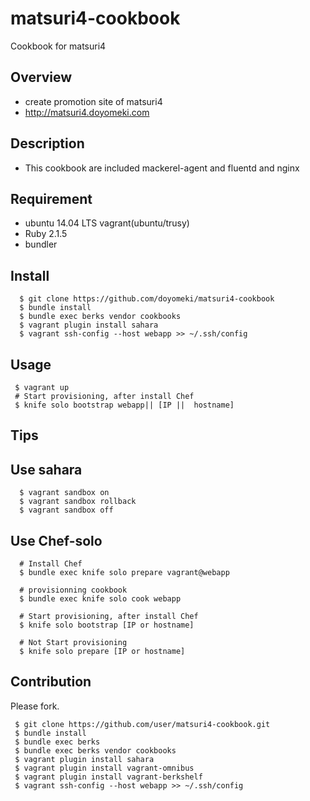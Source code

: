 matsuri4-cookbook
=================

Cookbook for matsuri4

Overview
------

* create promotion site of matsuri4
* http://matsuri4.doyomeki.com

Description
------

* This cookbook are included mackerel-agent and fluentd and nginx

Requirement
-----

* ubuntu 14.04 LTS vagrant(ubuntu/trusy)
* Ruby 2.1.5
* bundler

Install
------


```
  $ git clone https://github.com/doyomeki/matsuri4-cookbook
  $ bundle install
  $ bundle exec berks vendor cookbooks
  $ vagrant plugin install sahara
  $ vagrant ssh-config --host webapp >> ~/.ssh/config
```

Usage
-----

```
 $ vagrant up
 # Start provisioning, after install Chef
 $ knife solo bootstrap webapp|| [IP ||  hostname]
```

Tips
------

## Use sahara

```
  $ vagrant sandbox on
  $ vagrant sandbox rollback
  $ vagrant sandbox off
```

## Use Chef-solo

```
  # Install Chef
  $ bundle exec knife solo prepare vagrant@webapp

  # provisionning cookbook
  $ bundle exec knife solo cook webapp

  # Start provisioning, after install Chef
  $ knife solo bootstrap [IP or hostname]

  # Not Start provisioning
  $ knife solo prepare [IP or hostname]
```

Contribution
------

Please fork.

```
 $ git clone https://github.com/user/matsuri4-cookbook.git
 $ bundle install
 $ bundle exec berks
 $ bundle exec berks vendor cookbooks
 $ vagrant plugin install sahara
 $ vagrant plugin install vagrant-omnibus
 $ vagrant plugin install vagrant-berkshelf
 $ vagrant ssh-config --host webapp >> ~/.ssh/config
```
